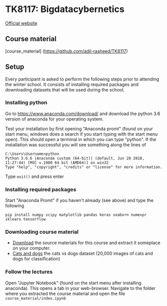 # TK8117: Bigdatacybernetics

[Official website](https://github.com/adil-rasheed/TK8117/blob/master/Lecture1/index.ipynb)

## Course material

[course_material]
(https://github.com/adil-rasheed/TK8117)

## Setup

Every participant is asked to perform the following steps prior to attending the winter school.
It consists of installing required packages and downloading datasets that will be used during the school.

### Installing python

Go to https://www.anaconda.com/download/ and download the python 3.6 version of anaconda for your operating system.

Test your installation by first opening "Anaconda promt" (found on your start menu, windows does a search if you start typing with the start menu open). This should open a terminal in which you can type "python". If the installation was successful you will see something along the lines of

```
C:\Users\Username>python
Python 3.6.6 |Anaconda custom (64-bit)| (default, Jun 28 2018, 11:27:44) [MSC v.1900 64 bit (AMD64)] on win32
Type "help", "copyright", "credits" or "license" for more information.
```
Type `exit()` and press enter

### Installing required packages

Start "Anaconda Promt" if you haven't already (see above) and type the following
```
pip install numpy scipy matplotlib pandas keras seaborn numexpr sklearn tensorflow
```

### Downloading course material

* [Download](https://minhaskamal.github.io/DownGit/#/home?url=https://github.com/adil-rasheed/TK8117) the source materials for this course and extract it someplace on your computer.
* [Cats and dogs](https://www.dropbox.com/s/5dx3zcoxgytihlj/cats_dogs.zip?dl=0) the cats vs dogs dataset (20,000 images of cats and dogs for classification)


### Follow the lectures

Open "Jupyter Notebook" (found on the start menu after installing anaconda). This opens a tab in your web-browser. Navigate to the folder where you extracted the course material and open the file `course_material/index.ipynb`

